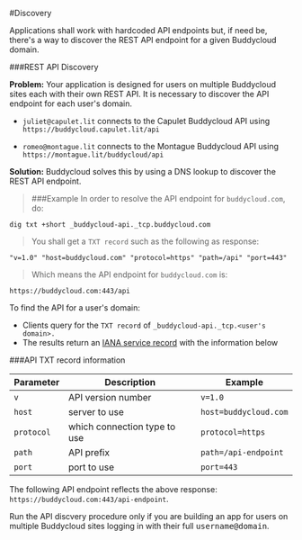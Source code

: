 #Discovery

Applications shall work with hardcoded API endpoints but, if need be, there's a way to discover the REST API endpoint for a given Buddycloud domain.

###REST API Discovery

**Problem:** Your application is designed for users on multiple Buddycloud sites each with their own REST API. It is necessary to discover the API endpoint for each user's domain.

* `juliet@capulet.lit` connects to the Capulet Buddycloud API using `https://buddycloud.capulet.lit/api`

* `romeo@montague.lit` connects to the Montague Buddycloud API using `https://montague.lit/buddycloud/api`

**Solution:** Buddycloud solves this by using a DNS lookup to discover the REST API endpoint. 

> ###Example
> In order to resolve the API endpoint for `buddycloud.com`, do:

```plaintext
dig txt +short _buddycloud-api._tcp.buddycloud.com
```

> You shall get a `TXT record` such as the following as response:

```plaintext
"v=1.0" "host=buddycloud.com" "protocol=https" "path=/api" "port=443"
```

> Which means the API endpoint for `buddycloud.com` is:

```plaintext
https://buddycloud.com:443/api
```

To find the API for a user's domain:

- Clients query for the `TXT record` of `_buddycloud-api._tcp.<user's domain>.`
- The results return an [IANA service record](http://www.iana.org/assignments/service-names-port-numbers/service-names-port-numbers.xhtml?search=buddycloud) with the information below

###API TXT record information

Parameter | Description        | Example
----------|--------------------|----------
`v`       | API version number | `v=1.0`
`host`    | server to use      | `host=buddycloud.com` 
`protocol`| which connection type to use | `protocol=https`
`path`    | API prefix         | `path=/api-endpoint`
`port`    | port to use        | `port=443`

The following API endpoint reflects the above response:  `https://buddycloud.com:443/api-endpoint`.

<aside>Run the API discvery procedure only if you are building an app for users on multiple Buddycloud sites logging in with their full <kbd>username@domain</kbd>.</aside>
